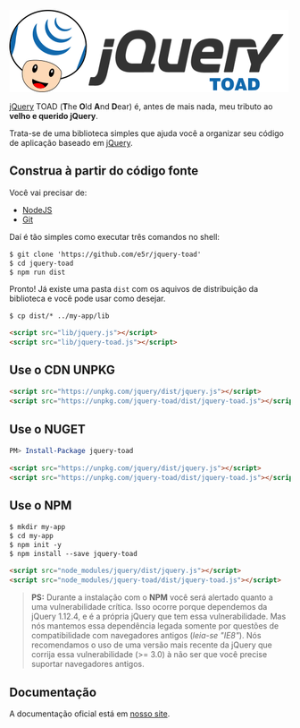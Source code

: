 ![jQuery TOAD](website/assets/images/jquery-toad-logo.png)

[jQuery][JQUERY] TOAD (**T**he **O**ld **A**nd **D**ear) é, antes de mais nada, meu tributo ao
__velho e querido jQuery__.

Trata-se de uma biblioteca simples que ajuda você a organizar seu código de aplicação baseado em [jQuery][JQUERY].



## Construa à partir do código fonte

Você vai precisar de:
* [NodeJS][NODEJS]
* [Git][GIT]

Daí é tão simples como executar três comandos no shell:

```shell
$ git clone 'https://github.com/e5r/jquery-toad'
$ cd jquery-toad
$ npm run dist
```

Pronto! Já existe uma pasta `dist` com os aquivos de distribuição da biblioteca e você pode usar como desejar.

```shell
$ cp dist/* ../my-app/lib
```

```html
<script src="lib/jquery.js"></script>
<script src="lib/jquery-toad.js"></script>
```

## Use o CDN UNPKG

```html
<script src="https://unpkg.com/jquery/dist/jquery.js"></script>
<script src="https://unpkg.com/jquery-toad/dist/jquery-toad.js"></script>
```

## Use o NUGET

```powershell
PM> Install-Package jquery-toad
```

```html
<script src="https://unpkg.com/jquery/dist/jquery.js"></script>
<script src="https://unpkg.com/jquery-toad/dist/jquery-toad.js"></script>
```

## Use o NPM

```shell
$ mkdir my-app
$ cd my-app
$ npm init -y
$ npm install --save jquery-toad
```

```html
<script src="node_modules/jquery/dist/jquery.js"></script>
<script src="node_modules/jquery-toad/dist/jquery-toad.js"></script>
```

> **PS:** Durante a instalação com o **NPM** você será alertado quanto a uma vulnerabilidade crítica. Isso ocorre porque dependemos da jQuery 1.12.4, e é a própria jQuery que tem essa vulnerabilidade. Mas nós mantemos essa dependência legada somente por questões de compatibilidade com navegadores antigos (_leia-se "IE8"_). Nós recomendamos o uso de uma versão mais recente da jQuery que corrija essa vulnerabilidade (>= 3.0) à não ser que você precise suportar navegadores antigos.

## Documentação

A documentação oficial está em [nosso site][WEBSITE].

[JQUERY]: http://jquery.com/  "jQuery web site"
[WEBSITE]: https://e5r.github.io/jquery-toad "Documentação Oficial"
[NODEJS]: https://nodejs.org
[GIT]: https://git-scm.com
